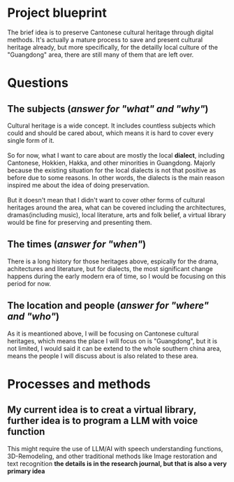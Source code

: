 # Project blueprint
The brief idea is to preserve Cantonese cultural heritage through digital methods. It's actually a mature process to save and present cultural heritage already, but more specifically, for the detailly local culture of the "Guangdong" area, there are still many of them that are left over.
# Questions
## The subjects (_answer for "what" and "why"_)
Cultural heritage is a wide concept. It includes countless subjects which could and should be cared about, which means it is hard to cover every single form of it.<br><br>
So for now, what I want to care about are mostly the local **dialect**, including Cantonese, Hokkien, Hakka, and other minorities in Guangdong. Majorly because the existing situation for the local dialects is not that positive as before due to some reasons. In other words, the dialects is the main reason inspired me about the idea of doing preservation.<br><br>
But it doesn't mean that I didn't want to cover other forms of cultural heritages around the area, what can be covered including the architectures, dramas(including music), local literature, arts and folk belief, a virtual library would be fine for preserving and presenting them.
## The times (_answer for "when"_)
There is a long history for those heritages above, espically for the drama, achitectures and literature, but for dialects, the most significant change happens during the early modern era of time, so I would be focusing on this period for now.
## The location and people (_answer for "where" and "who"_)
As it is meantioned above, I will be focusing on Cantonese cultural heritages, which means the place I will focus on is "Guangdong", but it is not limited, I would said it can be extend to the whole southern china area, means the people I will discuss about is also related to these area.
# Processes and methods
## My current idea is to creat a virtual library, further idea is to program a LLM with voice function
This might require the use of LLM/AI with speech understanding functions, 3D-Remodeling, and other traditional methods like Image restoration and text recognition
**the details is in the research journal, but that is also a very primary idea**